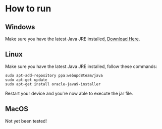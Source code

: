# How to run
## Windows
Make sure you have the latest Java JRE installed, [Download Here](http://www.oracle.com/technetwork/java/javase/downloads/jre9-downloads-3848532.html).
## Linux
Make sure you have the latest Java JRE installed, follow these commands:
```
sudo apt-add-repository ppa:webupd8team/java
sudo apt-get update
sudo apt-get install oracle-java9-installer
```
Restart your device and you're now able to execute the jar file.
## MacOS
Not yet been tested!